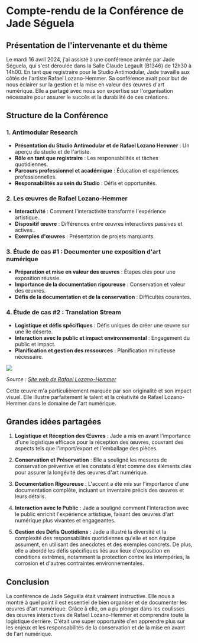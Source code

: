 # Compte-rendu de la Conférence de Jade Séguela
## Présentation de l'intervenante et du thème
Le mardi 16 avril 2024, j'ai assisté à une conférence animée par Jade Séguela, qui s'est déroulée dans la Salle Claude Legault (B1346) de 12h30 à 14h00. En tant que registraire pour le Studio Antimodular, Jade travaille aux côtés de l'artiste Rafael Lozano-Hemmer. Sa conférence avait pour but de nous éclairer sur la gestion et la mise en valeur des œuvres d'art numérique. Elle a partagé avec nous son expertise sur l'organisation nécessaire pour assurer le succès et la durabilité de ces créations.

## Structure de la Conférence
### 1. Antimodular Research
- **Présentation du Studio Antimodular et de Rafael Lozano Hemmer** : Un aperçu du studio et de l'artiste.
- **Rôle en tant que registraire** : Les responsabilités et tâches quotidiennes.
- **Parcours professionnel et académique** : Éducation et expériences professionnelles.
- **Responsabilités au sein du Studio** : Défis et opportunités.

### 2. Les œuvres de Rafael Lozano-Hemmer
- **Interactivité** : Comment l'interactivité transforme l'expérience artistique..
- **Dispositif œuvre** : Différences entre œuvres interactives passives et actives..
- **Exemples d'œuvres** : Présentation de projets marquants.

### 3. Étude de cas #1 : Documenter une exposition d'art numérique
- **Préparation et mise en valeur des œuvres** : Étapes clés pour une exposition réussie.
- **Importance de la documentation rigoureuse** : Conservation et valeur des œuvres.
- **Défis de la documentation et de la conservation** : Difficultés courantes.

### 4. Étude de cas #2 : Translation Stream
- **Logistique et défis spécifiques** : Défis uniques de créer une œuvre sur une île déserte.
- **Interaction avec le public et impact environnemental** : Engagement du public et impact.
- **Planification et gestion des ressources** : Planification minutieuse nécessaire.

<img src="./medias/photo_internet_translation_stream.png">

*Source : [Site web de Rafael Lozano-Hemmer](https://www.lozano-hemmer.com/exhibitions/rafael_lozano-hemmer_translation_island_abu_dhabi_2023.php#:~:text=November%2020th%2C%202023%20%2D%20January%2031st,water%20from%20downtown%20Abu%20Dhabi.)*

Cette œuvre m'a particulièrement marquée par son originalité et son impact visuel. Elle illustre parfaitement le talent et la créativité de Rafael Lozano-Hemmer dans le domaine de l'art numérique.

## Grandes idées partagées
1. **Logistique et Réception des Œuvres** : Jade a mis en avant l'importance d'une logistique efficace pour la réception des œuvres, couvrant des aspects tels que l'import/export et l'emballage des pièces.
  
2. **Conservation et Préservation** : Elle a souligné les mesures de conservation préventive et les constats d'état comme des éléments clés pour assurer la longévité des œuvres d'art numérique.
 
3. **Documentation Rigoureuse** : L'accent a été mis sur l'importance d'une documentation complète, incluant un inventaire précis des œuvres et leurs détails.

4. **Interaction avec le Public** : Jade a souligné comment l'interaction avec le public enrichit l'expérience artistique, faisant des œuvres d'art numérique plus vivantes et engageantes.

5. **Gestion des Défis Quotidiens** : Jade a illustré la diversité et la complexité des responsabilités quotidiennes qu'elle et son équipe assument, en utilisant des anecdotes et des exemples concrets. De plus, elle a abordé les défis spécifiques liés aux lieux d'exposition en conditions extrêmes, notamment la protection contre les intempéries, la corrosion et d'autres contraintes environnementales.
   
## Conclusion
La conférence de Jade Séguéla était vraiment instructive. Elle nous a montré à quel point il est essentiel de bien organiser et de documenter les œuvres d'art numérique. Grâce à elle, on a pu plonger dans les coulisses des œuvres interactives de Rafael Lozano-Hemmer et comprendre toute la logistique derrière. C'était une super opportunité d'en apprendre plus sur les enjeux et les responsabilités de la conservation et de la mise en avant de l'art numérique.
